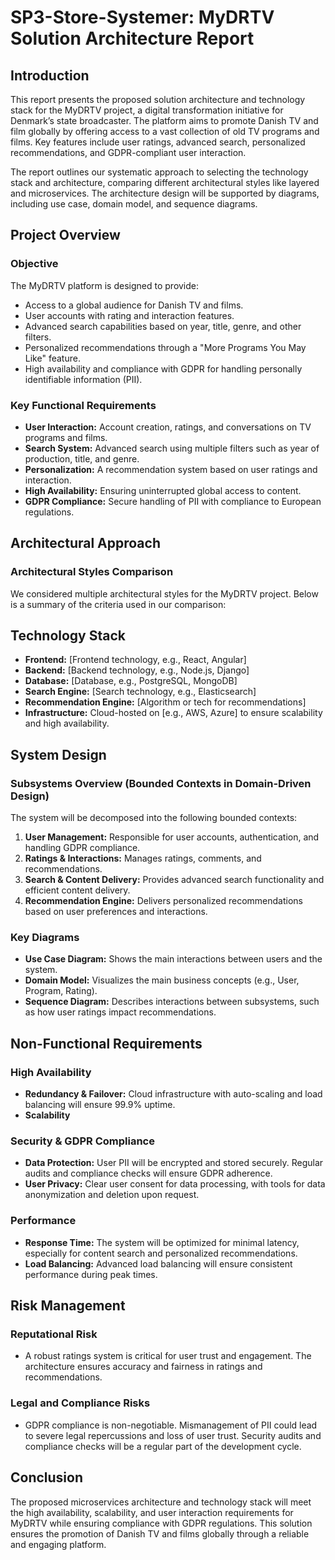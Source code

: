 # SP3-Store-Systemer: MyDRTV Solution Architecture Report

## Introduction
This report presents the proposed solution architecture and technology stack for the MyDRTV project, a digital transformation initiative for Denmark’s state broadcaster. The platform aims to promote Danish TV and film globally by offering access to a vast collection of old TV programs and films. Key features include user ratings, advanced search, personalized recommendations, and GDPR-compliant user interaction.

The report outlines our systematic approach to selecting the technology stack and architecture, comparing different architectural styles like layered and microservices. The architecture design will be supported by diagrams, including use case, domain model, and sequence diagrams.

## Project Overview

### Objective
The MyDRTV platform is designed to provide:
- Access to a global audience for Danish TV and films.
- User accounts with rating and interaction features.
- Advanced search capabilities based on year, title, genre, and other filters.
- Personalized recommendations through a "More Programs You May Like" feature.
- High availability and compliance with GDPR for handling personally identifiable information (PII).

### Key Functional Requirements
- **User Interaction:** Account creation, ratings, and conversations on TV programs and films.
- **Search System:** Advanced search using multiple filters such as year of production, title, and genre.
- **Personalization:** A recommendation system based on user ratings and interaction.
- **High Availability:** Ensuring uninterrupted global access to content.
- **GDPR Compliance:** Secure handling of PII with compliance to European regulations.

## Architectural Approach

### Architectural Styles Comparison
We considered multiple architectural styles for the MyDRTV project. Below is a summary of the criteria used in our comparison:

## Technology Stack

- **Frontend:** [Frontend technology, e.g., React, Angular]
- **Backend:** [Backend technology, e.g., Node.js, Django]
- **Database:** [Database, e.g., PostgreSQL, MongoDB]
- **Search Engine:** [Search technology, e.g., Elasticsearch]
- **Recommendation Engine:** [Algorithm or tech for recommendations]
- **Infrastructure:** Cloud-hosted on [e.g., AWS, Azure] to ensure scalability and high availability.

## System Design

### Subsystems Overview (Bounded Contexts in Domain-Driven Design)
The system will be decomposed into the following bounded contexts:
1. **User Management:** Responsible for user accounts, authentication, and handling GDPR compliance.
2. **Ratings & Interactions:** Manages ratings, comments, and recommendations.
3. **Search & Content Delivery:** Provides advanced search functionality and efficient content delivery.
4. **Recommendation Engine:** Delivers personalized recommendations based on user preferences and interactions.

### Key Diagrams
- **Use Case Diagram:** Shows the main interactions between users and the system.
- **Domain Model:** Visualizes the main business concepts (e.g., User, Program, Rating).
- **Sequence Diagram:** Describes interactions between subsystems, such as how user ratings impact recommendations.

## Non-Functional Requirements

### High Availability
- **Redundancy & Failover:** Cloud infrastructure with auto-scaling and load balancing will ensure 99.9% uptime.
- **Scalability**

### Security & GDPR Compliance
- **Data Protection:** User PII will be encrypted and stored securely. Regular audits and compliance checks will ensure GDPR adherence.
- **User Privacy:** Clear user consent for data processing, with tools for data anonymization and deletion upon request.

### Performance
- **Response Time:** The system will be optimized for minimal latency, especially for content search and personalized recommendations.
- **Load Balancing:** Advanced load balancing will ensure consistent performance during peak times.

## Risk Management

### Reputational Risk
- A robust ratings system is critical for user trust and engagement. The architecture ensures accuracy and fairness in ratings and recommendations.

### Legal and Compliance Risks
- GDPR compliance is non-negotiable. Mismanagement of PII could lead to severe legal repercussions and loss of user trust. Security audits and compliance checks will be a regular part of the development cycle.

## Conclusion
The proposed microservices architecture and technology stack will meet the high availability, scalability, and user interaction requirements for MyDRTV while ensuring compliance with GDPR regulations. This solution ensures the promotion of Danish TV and films globally through a reliable and engaging platform.

